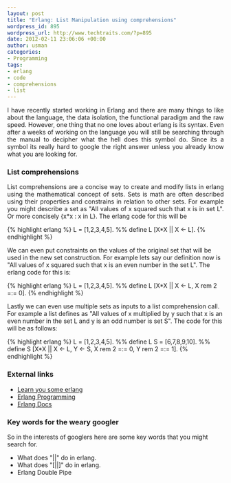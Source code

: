 ```yaml
--- 
layout: post
title: "Erlang: List Manipulation using comprehensions"
wordpress_id: 895
wordpress_url: http://www.techtraits.com/?p=895
date: 2012-02-11 23:06:06 +00:00
author: usman
categories: 
- Programming
tags:
- erlang
- code
- comprehensions
- list
---
```

<p style="text-align: justify;">
I have recently started working in Erlang and there are many things to like about the language, the data isolation, the functional paradigm and the raw speed. However, one thing that no one loves about erlang is its syntax. Even after a weeks of working on the language you will still be searching through the manual to decipher what the hell does this symbol do. Since its a symbol its really hard to google the right answer unless you already know what you are looking for.</p>

<!--more-->

<h3>List comprehensions</h3>

<p style="text-align: justify;">List comprehensions are a concise way to create and modify lists in erlang using the mathematical concept of sets. Sets is math are often described using their properties and constrains in relation to other sets. For example you might describe a set as "All values of x squared such that x is in set L". Or more concisely {x*x : x in L}. The erlang code for this will be</p>

{% highlight erlang %}
L = [1,2,3,4,5]. %% define L
[X*X || X <- L].
{% endhighlight %}
&nbsp;


<p style="text-align: justify;">

We can even put constraints on the values of the original set that will be used in the new set construction. For example lets say our definition now is "All values of x squared such that x is an even number in the set L". The erlang code for this is:</p>

{% highlight erlang %}
L = [1,2,3,4,5]. %% define L
[X*X || X <- L, X rem 2 =:= 0].
{% endhighlight %}
&nbsp;



<p style="text-align: justify;">

Lastly we can even use multiple sets as inputs to a list comprehension call. For example a list defines as "All values of x multiplied by y such that x is an even number in the set L and y is an odd number is set S". The code for this will be as follows:</p>

{% highlight erlang %}
L = [1,2,3,4,5]. %% define L
S = [6,7,8,9,10]. %% define S
[X*X || X <- L, Y <- S, X rem 2 =:= 0, Y rem 2 =:= 1].
{% endhighlight %}
&nbsp;

<h3>External links</h3>

* [Learn you some erlang](http://learnyousomeerlang.com/starting-out-for-real#list-comprehensions)
* [Erlang Programming](http://en.wikibooks.org/wiki/Erlang_Programming/List_Comprehensions)
* [Erlang Docs](http://www.erlang.org/doc/programming_examples/list_comprehensions.html) 

<h3>Key words for the weary googler</h3>

So in the interests of googlers here are some key words that you might search for.

* What does "||" do in erlang.
* What does "[||]" do in erlang.
* Erlang Double Pipe


